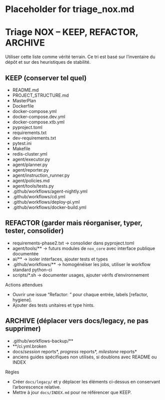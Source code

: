 # Placeholder for triage_nox.md
# Triage NOX – KEEP, REFACTOR, ARCHIVE

Utiliser cette liste comme vérité terrain. Ce tri est basé sur l’inventaire du dépôt et sur des heuristiques de stabilité.

## KEEP (conserver tel quel)
- README.md
- PROJECT_STRUCTURE.md
- MasterPlan
- Dockerfile
- docker-compose.yml
- docker-compose.dev.yml
- docker-compose.xtb.yml
- pyproject.toml
- requirements.txt
- dev-requirements.txt
- pytest.ini
- Makefile
- redis-cluster.yml
- agent/executor.py
- agent/planner.py
- agent/reporter.py
- agent/instruction_runner.py
- agent/policies.md
- agent/tools/tests.py
- .github/workflows/agent-nightly.yml
- .github/workflows/cd.yml
- .github/workflows/deploy-pi.yml
- .github/workflows/docker-build.yml

## REFACTOR (garder mais réorganiser, typer, tester, consolider)
- requirements-phase2.txt  → consolider dans pyproject.toml
- agent/tools/**           → futurs modules de `nox_core` avec interface publique documentée
- ai/**                    → isoler interfaces, ajouter tests et types
- .github/workflows/**     → homogénéiser les jobs, utiliser le workflow standard python-ci
- scripts/*.sh             → documenter usages, ajouter vérifs d’environnement

Actions attendues
- Ouvrir une issue “Refactor: <chemin>” pour chaque entrée, labels [refactor, hygiene].
- Ajouter des tests unitaires et type hints.

## ARCHIVE (déplacer vers docs/legacy, ne pas supprimer)
- .github/workflows-backup/**
- **/ci.yml.broken
- docs/*session* reports*, *progress* reports*, *milestone* reports*
- anciens guides spécifiques non utilisés, si doublons avec README ou INDEX

Règles
- Créer `docs/legacy/` et y déplacer les éléments ci-dessus en conservant l’arborescence relative.
- Mettre à jour `docs/INDEX.md` pour ne référencer que KEEP.
